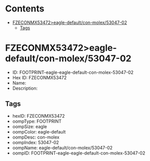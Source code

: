 



Contents
========

* [FZECONMX53472>eagle-default/con-molex/53047-02](#fzeconmx53472eagle-defaultcon-molex53047-02)
	* [Tags](#tags)

# FZECONMX53472>eagle-default/con-molex/53047-02

- ID: FOOTPRINT-eagle-eagle-default-con-molex-53047-02
- Hex ID: FZECONMX53472
- Name: 
- Description: 

## Tags

- hexID: FZECONMX53472
- oompType: FOOTPRINT
- oompSize: eagle
- oompColor: eagle-default
- oompDesc: con-molex
- oompIndex: 53047-02
- oompName: eagle-default/con-molex/53047-02
- oompID: FOOTPRINT-eagle-eagle-default-con-molex-53047-02
